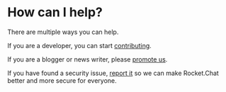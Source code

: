 # How can I help?

There are multiple ways you can help.

If you are a developer, you can start [contributing](how-can-i-help-contributing).

If you are a blogger or news writer, please [promote us](how-can-i-help-promoting).

If you have found a security issue, [report it](how-can-i-help-reporting-security-issues) so we can make Rocket.Chat better and more secure for everyone.
